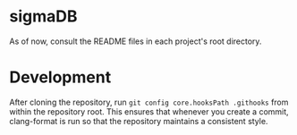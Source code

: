# sigmaDB

As of now, consult the README files in each project's root directory.

# Development

After cloning the repository, run `git config core.hooksPath .githooks` from within the repository root.
This ensures that whenever you create a commit, clang-format is run so that the repository maintains a consistent style.
